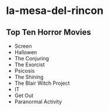 # la-mesa-del-rincon

## Top Ten Horror Movies
- Screen
- Hallowen
- The Conjuring
- The Exorcist
- Psicosis
- The Shining
- The Blair Witch Project
- IT
- Get Out
- Paranormal Activity